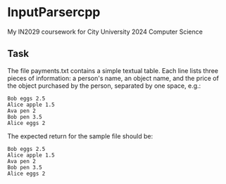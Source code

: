# InputParsercpp

My IN2029 coursework for City University 2024 Computer Science

## Task

The file payments.txt contains a simple textual table. Each line lists three pieces of
information: a person's name, an object name, and the price of the object purchased by the person,
separated by one space, e.g.:

```
Bob eggs 2.5
Alice apple 1.5
Ava pen 2
Bob pen 3.5
Alice eggs 2
```

The expected return for the sample file should be:

```
Bob eggs 2.5
Alice apple 1.5
Ava pen 2
Bob pen 3.5
Alice eggs 2
```
